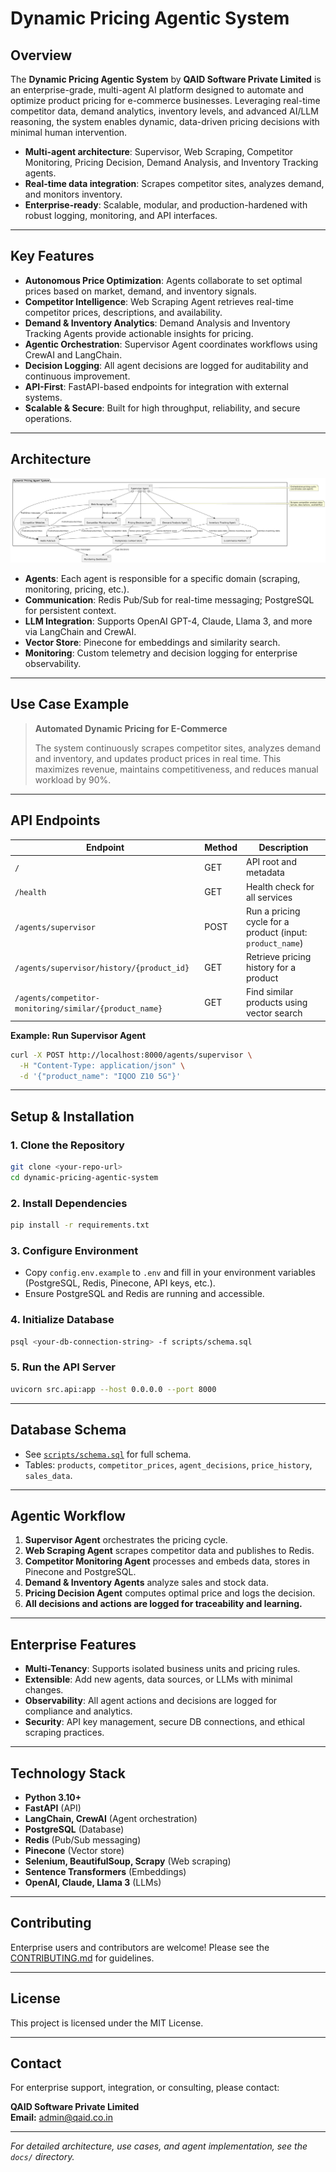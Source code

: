 # Dynamic Pricing Agentic System

## Overview

The **Dynamic Pricing Agentic System** by **QAID Software Private Limited** is an enterprise-grade, multi-agent AI platform designed to automate and optimize product pricing for e-commerce businesses. Leveraging real-time competitor data, demand analytics, inventory levels, and advanced AI/LLM reasoning, the system enables dynamic, data-driven pricing decisions with minimal human intervention.

- **Multi-agent architecture**: Supervisor, Web Scraping, Competitor Monitoring, Pricing Decision, Demand Analysis, and Inventory Tracking agents.
- **Real-time data integration**: Scrapes competitor sites, analyzes demand, and monitors inventory.
- **Enterprise-ready**: Scalable, modular, and production-hardened with robust logging, monitoring, and API interfaces.

---

## Key Features

- **Autonomous Price Optimization**: Agents collaborate to set optimal prices based on market, demand, and inventory signals.
- **Competitor Intelligence**: Web Scraping Agent retrieves real-time competitor prices, descriptions, and availability.
- **Demand & Inventory Analytics**: Demand Analysis and Inventory Tracking Agents provide actionable insights for pricing.
- **Agentic Orchestration**: Supervisor Agent coordinates workflows using CrewAI and LangChain.
- **Decision Logging**: All agent decisions are logged for auditability and continuous improvement.
- **API-First**: FastAPI-based endpoints for integration with external systems.
- **Scalable & Secure**: Built for high throughput, reliability, and secure operations.

---

## Architecture

![Architecture Diagram](docs/architecture-diagram.png)

- **Agents**: Each agent is responsible for a specific domain (scraping, monitoring, pricing, etc.).
- **Communication**: Redis Pub/Sub for real-time messaging; PostgreSQL for persistent context.
- **LLM Integration**: Supports OpenAI GPT-4, Claude, Llama 3, and more via LangChain and CrewAI.
- **Vector Store**: Pinecone for embeddings and similarity search.
- **Monitoring**: Custom telemetry and decision logging for enterprise observability.

---

## Use Case Example

> **Automated Dynamic Pricing for E-Commerce**
>
> The system continuously scrapes competitor sites, analyzes demand and inventory, and updates product prices in real time. This maximizes revenue, maintains competitiveness, and reduces manual workload by 90%.

---

## API Endpoints

| Endpoint | Method | Description |
|----------|--------|-------------|
| `/` | GET | API root and metadata |
| `/health` | GET | Health check for all services |
| `/agents/supervisor` | POST | Run a pricing cycle for a product (input: `product_name`) |
| `/agents/supervisor/history/{product_id}` | GET | Retrieve pricing history for a product |
| `/agents/competitor-monitoring/similar/{product_name}` | GET | Find similar products using vector search |

**Example: Run Supervisor Agent**
```bash
curl -X POST http://localhost:8000/agents/supervisor \
  -H "Content-Type: application/json" \
  -d '{"product_name": "IQOO Z10 5G"}'
```

---

## Setup & Installation

### 1. Clone the Repository

```bash
git clone <your-repo-url>
cd dynamic-pricing-agentic-system
```

### 2. Install Dependencies

```bash
pip install -r requirements.txt
```

### 3. Configure Environment

- Copy `config.env.example` to `.env` and fill in your environment variables (PostgreSQL, Redis, Pinecone, API keys, etc.).
- Ensure PostgreSQL and Redis are running and accessible.

### 4. Initialize Database

```bash
psql <your-db-connection-string> -f scripts/schema.sql
```

### 5. Run the API Server

```bash
uvicorn src.api:app --host 0.0.0.0 --port 8000
```

---

## Database Schema

- See [`scripts/schema.sql`](scripts/schema.sql) for full schema.
- Tables: `products`, `competitor_prices`, `agent_decisions`, `price_history`, `sales_data`.

---

## Agentic Workflow

1. **Supervisor Agent** orchestrates the pricing cycle.
2. **Web Scraping Agent** scrapes competitor data and publishes to Redis.
3. **Competitor Monitoring Agent** processes and embeds data, stores in Pinecone and PostgreSQL.
4. **Demand & Inventory Agents** analyze sales and stock data.
5. **Pricing Decision Agent** computes optimal price and logs the decision.
6. **All decisions and actions are logged for traceability and learning.**

---

## Enterprise Features

- **Multi-Tenancy**: Supports isolated business units and pricing rules.
- **Extensible**: Add new agents, data sources, or LLMs with minimal changes.
- **Observability**: All agent actions and decisions are logged for compliance and analytics.
- **Security**: API key management, secure DB connections, and ethical scraping practices.

---

## Technology Stack

- **Python 3.10+**
- **FastAPI** (API)
- **LangChain, CrewAI** (Agent orchestration)
- **PostgreSQL** (Database)
- **Redis** (Pub/Sub messaging)
- **Pinecone** (Vector store)
- **Selenium, BeautifulSoup, Scrapy** (Web scraping)
- **Sentence Transformers** (Embeddings)
- **OpenAI, Claude, Llama 3** (LLMs)

---

## Contributing

Enterprise users and contributors are welcome! Please see the [CONTRIBUTING.md](CONTRIBUTING.md) for guidelines.

---

## License

This project is licensed under the MIT License.

---

## Contact

For enterprise support, integration, or consulting, please contact:

**QAID Software Private Limited**  
**Email:** admin@qaid.co.in

---

*For detailed architecture, use cases, and agent implementation, see the `docs/` directory.*
